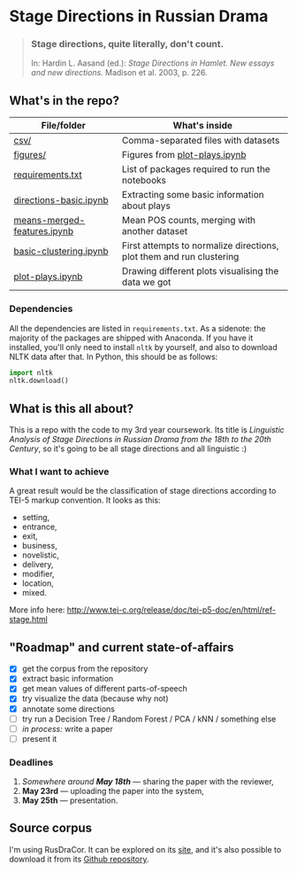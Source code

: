 # Stage Directions in Russian Drama


> <h3> Stage directions, quite literally, don't count. </h3>
>   
> In: Hardin L. Aasand (ed.): *Stage Directions in Hamlet. New essays and new directions.* Madison et al. 2003, p. 226. 

## What's in the repo?

|                        File/folder                          |                                What's inside                        |
| ----------------------------------------------------------- | ------------------------------------------------------------------- |
| [csv/](./csv)                                               | Comma-separated files with datasets                                 |
| [figures/](./figures)                                       | Figures from [plot-plays.ipynb](./plot-plays.ipynb)                 |
| [requirements.txt](./requirements.txt)                      | List of packages required to run the notebooks                      |
| [directions-basic.ipynb](./directions-basic.ipynb)          | Extracting some basic information about plays                       |
| [means-merged-features.ipynb](./means-merged-features.ipynb)| Mean POS counts, merging with another dataset                       |
| [basic-clustering.ipynb](./basic-clustering.ipynb)          | First attempts to normalize directions, plot them and run clustering|
| [plot-plays.ipynb](./plot-plays.ipynb)                      | Drawing different plots visualising the data we got                 |

### Dependencies
All the dependencies are listed in `requirements.txt`. As a sidenote: the majority of the packages are shipped with Anaconda. If you have it installed, you'll only need to install `nltk` by yourself, and also to download NLTK data after that. In Python, this should be as follows:

```python
import nltk
nltk.download()
```


## What is this all about?
This is a repo with the code to my 3rd year coursework. Its title is _Linguistic Analysis of Stage Directions in Russian Drama from the 18th to the 20th Century_, so it's going to be all stage directions and all linguistic :)

### What I want to achieve
A great result would be the classification of stage directions according to TEI-5 markup convention. It looks as this:

* setting,
* entrance,
* exit,
* business,
* novelistic,
* delivery,
* modifier,
* location,
* mixed.

More info here: http://www.tei-c.org/release/doc/tei-p5-doc/en/html/ref-stage.html

## "Roadmap" and current state-of-affairs
- [x] get the corpus from the repository
- [x] extract basic information
- [x] get mean values of different parts-of-speech
- [x] try visualize the data (because why not)
- [x] annotate some directions
- [ ] try run a Decision Tree / Random Forest / PCA / kNN / something else
- [ ] _in process:_ write a paper
- [ ] present it

### Deadlines
1. _Somewhere around **May 18th**_ — sharing the paper with the reviewer,
2. __May 23rd__ — uploading the paper into the system,
3. __May 25th__ — presentation.

## Source corpus
I'm using RusDraCor. It can be explored on its [site](https://dracor.org/rus), and it's also possible to download it from its [Github repository](https://github.com/dracor-org/rusdracor).
